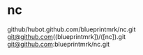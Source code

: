 # nc
github/hubot.github.com/blueprintmrk/nc.git 
git@github.com((blueprintmrk])/([nc]).git
git@github.com:blueprintmrk/nc.git
